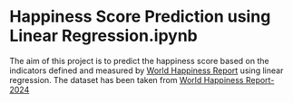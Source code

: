 # Happiness Score Prediction using Linear Regression.ipynb
The aim of this project is to predict the happiness score based on the indicators defined and measured by [World Happiness Report](https://worldhappiness.report/) using linear regression. 
The dataset has been taken from [World Happiness Report- 2024]( https://www.kaggle.com/datasets/jainaru/world-happiness-report-2024-yearly-updated?select=World-happiness-report-updated_2024.cs) 
